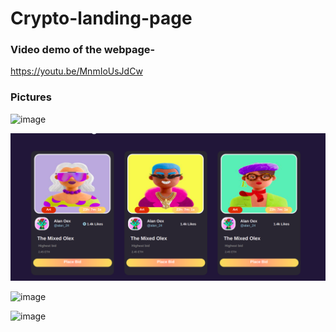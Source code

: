 # Crypto-landing-page

### Video demo of the webpage-
https://youtu.be/MnmIoUsJdCw

### Pictures


![image](https://user-images.githubusercontent.com/79102084/179282905-d228e0a2-a10e-4dcd-8386-e861d0b0a897.png)
<br>


<img src="images/demo2.png">
<br>


![image](https://user-images.githubusercontent.com/79102084/179283003-3a14c1ba-f8f8-4c4c-bb4f-8659cb75b2e9.png)


![image](https://user-images.githubusercontent.com/79102084/179283092-0d20790b-be12-439d-96c2-2d4f43c36316.png)

